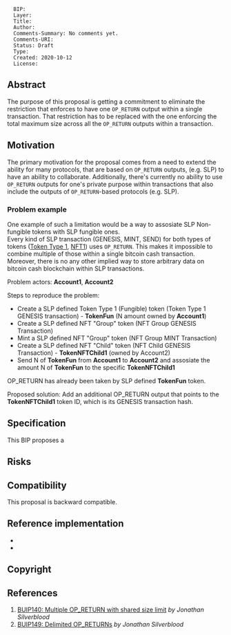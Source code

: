 ```
  BIP: 
  Layer: 
  Title: 
  Author: 
  Comments-Summary: No comments yet.
  Comments-URI: 
  Status: Draft
  Type: 
  Created: 2020-10-12
  License: 
```

## Abstract
The purpose of this proposal is getting a commitment to eliminate the restriction that enforces to have one `OP_RETURN` output within a single transaction.
That restriction has to be replaced with the one enforcing the total maximum size across all the `OP_RETURN` outputs within a transaction.


## Motivation
The primary motivation for the proposal comes from a need to extend the ability for many protocols, that are based on `OP_RETURN` outputs, (e.g. SLP)
to have an ability to collaborate. Additionally, there's currently no ability to use `OP_RETURN` outputs for one's private purpose within transactions that also 
include the outputs of `OP_RETURN`-based protocols (e.g. SLP).  


### Problem example
One example of such a limitation would be a way to assosiate SLP Non-fungible tokens with SLP fungible ones.  
Every kind of SLP transaction (GENESIS, MINT, SEND) for both types of tokens ([Token Type 1](https://github.com/simpleledger/slp-specifications/blob/master/slp-token-type-1.md),
[NFT1](https://github.com/simpleledger/slp-specifications/blob/master/slp-nft-1.md)) uses `OP_RETURN`. 
This makes it impossible to combine multiple of those within a single bitcoin cash transaction. 
Moreover, there is no any other implied way to store arbitrary data on bitcoin cash blockchain within SLP transactions.


Problem actors: __Account1__, __Account2__  

Steps to reproduce the problem: 
* Create a SLP defined Token Type 1 (Fungible) token (Token Type 1 GENESIS transaction) - __TokenFun__ (N amount owned by __Account1__)
* Create a SLP defined NFT "Group" token (NFT Group GENESIS Transaction)
* Mint a SLP defined NFT "Group" token (NFT Group MINT Transaction)
* Create a SLP defined NFT "Child" token (NFT Child GENESIS Transaction) - __TokenNFTChild1__ (owned by Account2)
* Send N of __TokenFun__ from __Account1__ to __Account2__ and assosiate the amount N of __TokenFun__ to the specific __TokenNFTChild1__

OP_RETURN has already been taken by SLP defined __TokenFun__ token.

Proposed solution:
Add an additional OP_RETURN output that points to the __TokenNFTChild1__ token ID, which is its GENESIS transaction hash.


## Specification

This BIP proposes a 



## Risks



## Compatibility

This proposal is backward compatible.


## Reference implementation
* 
* 


## Copyright
<!-- This BIP is licensed under the 2-clause BSD license. -->


## References
1. [BUIP140: Multiple OP_RETURN with shared size limit](https://bitco.in/forum/threads/buip140-multiple-op_return-with-shared-size-limit.24952/) *by Jonathan Silverblood*
2. [BUIP149: Delimited OP_RETURNs](https://bitco.in/forum/threads/buip149-delimited-op_returns.26362/#post-111375) *by Jonathan Silverblood*

